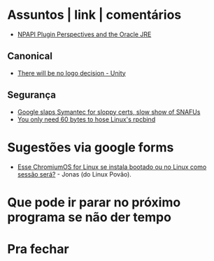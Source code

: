 Assuntos | link | comentários
=============================

* [NPAPI Plugin Perspectives and the Oracle JRE](https://blogs.oracle.com/java-platform-group/entry/npapi_plugin_perspectives_and_the)

Canonical
---------
* [There will be no logo decision - Unity](https://www.reddit.com/r/Yunit/comments/679hy0/there_will_be_no_logo_decision/)

Segurança
---------
* [Google slaps Symantec for sloppy certs, slow show of SNAFUs](https://www.theregister.co.uk/2017/03/24/google_slaps_symantec_for_sloppy_certs_slow_show_of_snafus/)
* [You only need 60 bytes to hose Linux's rpcbind](https://www.theregister.co.uk/2017/05/04/linux_rpcbind_vulnerability/)

Sugestões via google forms
==========================
* [Esse ChromiumOS for Linux se instala bootado ou no Linux como sessão será?](https://download-chromium.appspot.com/?platform=Linux_ChromiumOS_Full&type=snapshots) - Jonas (do Linux Povão).

Que pode ir parar no próximo programa se não der tempo
=======================================================

Pra fechar
==========
